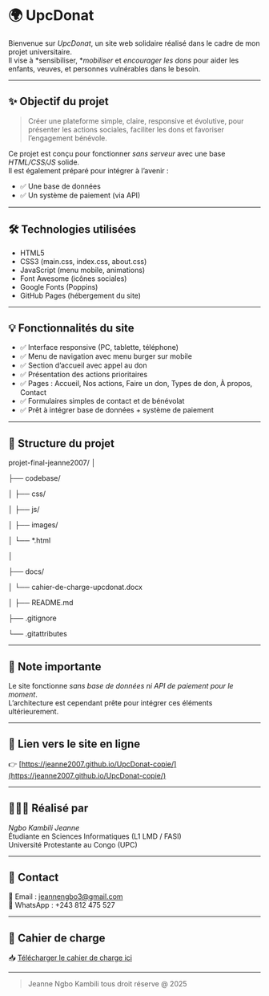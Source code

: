 # 🌍 UpcDonat

Bienvenue sur *UpcDonat*, un site web solidaire réalisé dans le cadre de mon projet universitaire.  
Il vise à *sensibiliser, **mobiliser* et *encourager les dons* pour aider les enfants, veuves, et personnes vulnérables dans le besoin.

---

## ✨ Objectif du projet

> Créer une plateforme simple, claire, responsive et évolutive, pour présenter les actions sociales, faciliter les dons et favoriser l’engagement bénévole.

Ce projet est conçu pour fonctionner *sans serveur* avec une base *HTML/CSS/JS* solide.  
Il est également préparé pour intégrer à l’avenir :
- ✅ Une base de données
- ✅ Un système de paiement (via API)

---

## 🛠 Technologies utilisées

- HTML5  
- CSS3 (main.css, index.css, about.css)  
- JavaScript (menu mobile, animations)  
- Font Awesome (icônes sociales)  
- Google Fonts (Poppins)  
- GitHub Pages (hébergement du site)

---

## 💡 Fonctionnalités du site

- ✅ Interface responsive (PC, tablette, téléphone)  
- ✅ Menu de navigation avec menu burger sur mobile  
- ✅ Section d’accueil avec appel au don  
- ✅ Présentation des actions prioritaires  
- ✅ Pages : Accueil, Nos actions, Faire un don, Types de don, À propos, Contact  
- ✅ Formulaires simples de contact et de bénévolat  
- ✅ Prêt à intégrer base de données + système de paiement  

---

## 📁 Structure du projet
projet-final-jeanne2007/
│

├── codebase/

│   ├── css/

│   ├── js/

│   ├── images/

│   └── *.html

│

├── docs/

│   └── cahier-de-charge-upcdonat.docx

│
├── README.md

├── .gitignore

└── .gitattributes

---

## 📌 Note importante

Le site fonctionne *sans base de données ni API de paiement pour le moment*.  
L’architecture est cependant prête pour intégrer ces éléments ultérieurement.

---

## 🔗 Lien vers le site en ligne

👉 [https://jeanne2007.github.io/UpcDonat-copie/](https://jeanne2007.github.io/UpcDonat-copie/)

---

## 👩🏽‍💻 Réalisé par

*Ngbo Kambili Jeanne*  
Étudiante en Sciences Informatiques (L1 LMD / FASI)  
Université Protestante au Congo (UPC)

---

## 📩 Contact

📧 Email : jeannengbo3@gmail.com  
📱 WhatsApp : +243 812 475 527  

---

## 📄 Cahier de charge

📥 [Télécharger le cahier de charge ici](docs/cahier-de-charge-upcdonat.docx)

---

> Jeanne Ngbo Kambili tous droit réserve @ 2025
